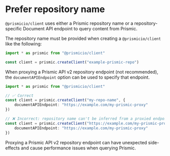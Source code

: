 # Prefer repository name

`@prismicio/client` uses either a Prismic repository name or a repository-specific Document API endpoint to query content from Prismic.

The repository name must be provided when creating a `@prismicio/client` like the following:

```typescript
import * as prismic from "@prismicio/client"

const client = prismic.createClient("example-prismic-repo")
```

When proxying a Prismic API v2 repository endpoint (not recommended), the `documentAPIEndpoint` option can be used to specify that endpoint.

```typescript
import * as prismic from "@prismicio/client"

// ✅ Correct
const client = prismic.createClient("my-repo-name", {
	documentAPIEndpoint: "https://example.com/my-prismic-proxy"
})

// ❌ Incorrect: repository name can't be inferred from a proxied endpoint
const client = prismic.createClient("https://example.com/my-prismic-proxy", {
	documentAPIEndpoint: "https://example.com/my-prismic-proxy"
})
```

Proxying a Prismic API v2 repository endpoint can have unexpected side-effects and cause performance issues when querying Prismic.
